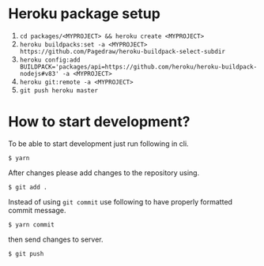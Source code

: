 # Heroku package setup

1. `cd packages/<MYPROJECT> && heroku create <MYPROJECT>`
2. `heroku buildpacks:set -a <MYPROJECT> https://github.com/Pagedraw/heroku-buildpack-select-subdir`
3. `heroku config:add BUILDPACK='packages/api=https://github.com/heroku/heroku-buildpack-nodejs#v83' -a <MYPROJECT>`
4. `heroku git:remote -a <MYPROJECT>`
5. `git push heroku master`

# How to start development?

To be able to start development just run following in cli.

`$ yarn`

After changes please add changes to the repository using.

`$ git add .`

Instead of using `git commit` use following to have properly formatted commit message.

`$ yarn commit`

then send changes to server.

`$ git push`
